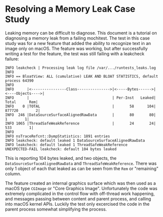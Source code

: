 # Resolving a Memory Leak Case Study

Leaking memory can be difficult to diagnose. This document is a tutorial on diagnosing a memory leak from a failing mochitest. The test in this case study was for a new feature that added the ability to recognize text in an image only on macOS. The feature was working, but after successfully writing a test for the feature, the test was still failing with a leakcheck failure:

```
INFO leakcheck | Processing leak log file /var/.../runtests_leaks.log
INFO
INFO == BloatView: ALL (cumulative) LEAK AND BLOAT STATISTICS, default process 64390
INFO
INFO      |<----------------Class--------------->|<-----Bytes------>|<----Objects---->|
INFO      |                                      | Per-Inst   Leaked|   Total      Rem|
INFO    0 |TOTAL                                 |       58      104|  877720        2|
INFO  246 |DataSourceSurfaceAlignedRawData       |       80       80|       1        1|
INFO 1065 |ThreadSafeWeakReference               |       24       24|     533        1|
INFO
INFO nsTraceRefcnt::DumpStatistics: 1891 entries
INFO leakcheck: default leaked 1 DataSourceSurfaceAlignedRawData
INFO leakcheck: default leaked 1 ThreadSafeWeakReference
UNEXPECTED-FAIL leakcheck: default 104 bytes leaked
```

This is reporting 104 bytes leaked, and two objects, the `DataSourceSurfaceAlignedRawData` and `ThreadSafeWeakReference`. There was only 1 object of each that leaked as can be seen from the `Rem` or "remaining" column.

The feature created an internal graphics surface which was then used as a macOS type `CGImage` or "Core Graphics Image". Unfortunately the code was extremely complicated in the control flow with off-thread work happening, and messages passing between content and parent process, and calling into macOS kernel APIs. Luckily the test only excercised the code in the parent process somewhat simplifying the process.
